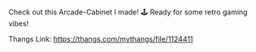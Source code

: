 Check out this Arcade-Cabinet I made! 🕹️ Ready for some retro gaming vibes!

Thangs Link: https://thangs.com/mythangs/file/1124411
